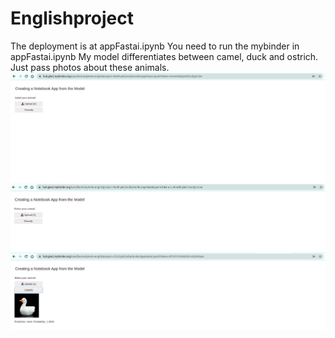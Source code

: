 # Englishproject
The deployment is at appFastai.ipynb
You need to run the mybinder in appFastai.ipynb
My model differentiates between camel, duck and ostrich. Just pass photos about these animals.
![](/prints/img1.png)
![](/prints/img2.png)
![](/prints/img3.png)
